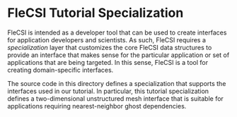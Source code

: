 # FleCSI Tutorial Specialization

FleCSI is intended as a developer tool that can be used to create
interfaces for application developers and scientists. As such, FleCSI
requires a *specialization* layer that customizes the core FleCSI data
structures to provide an interface that makes sense for the particular
application or set of applications that are being targeted. In this
sense, FleCSI is a tool for creating domain-specific interfaces.

The source code in this directory defines a specialization that supports
the interfaces used in our tutorial. In particular, this tutorial
specialization defines a two-dimensional unstructured mesh interface
that is suitable for applications requiring nearest-neighbor ghost
dependencies.

<!-- vim: set tabstop=2 shiftwidth=2 expandtab fo=cqt tw=72 : -->

